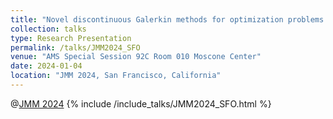 ```yaml
---
title: "Novel discontinuous Galerkin methods for optimization problems with inequality constraints"
collection: talks
type: Research Presentation
permalink: /talks/JMM2024_SFO
venue: "AMS Special Session 92C Room 010 Moscone Center"
date: 2024-01-04
location: "JMM 2024, San Francisco, California"
---
```

@[JMM 2024](https://www.jointmathematicsmeetings.org/meetings/national/jmm2024/2300_intro)
{% include /include_talks/JMM2024_SFO.html %}
<!-- [Abstract](https://meetings.ams.org/math/jmm2024/meetingapp.cgi/Paper/31371) -->